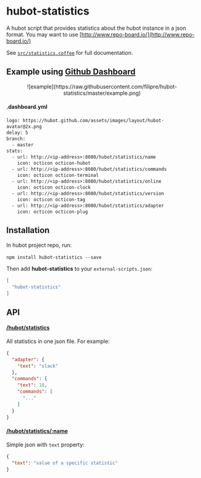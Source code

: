# hubot-statistics

A hubot script that provides statistics about the hubot instance in a json format. You may want to use [http://www.repo-board.io/](http://www.repo-board.io/)

See [`src/statistics.coffee`](src/statistics.coffee) for full documentation.

## Example using [Github Dashboard](http://www.repo-board.io/)

<center>
![example](https://raw.githubusercontent.com/filipre/hubot-statistics/master/example.png)
</center>

#### .dashboard.yml

```
logo: https://hubot.github.com/assets/images/layout/hubot-avatar@2x.png
delay: 5
branch:
  - master
stats:
  - url: http://<ip-address>:8080/hubot/statistics/name
    icon: octicon octicon-hubot
  - url: http://<ip-address>:8080/hubot/statistics/commands
    icon: octicon octicon-terminal
  - url: http://<ip-address>:8080/hubot/statistics/online
    icon: octicon octicon-clock
  - url: http://<ip-address>:8080/hubot/statistics/version
    icon: octicon octicon-tag
  - url: http://<ip-address>:8080/hubot/statistics/adapter
    icon: octicon octicon-plug
```

## Installation

In hubot project repo, run:

`npm install hubot-statistics --save`

Then add **hubot-statistics** to your `external-scripts.json`:

```json
[
  "hubot-statistics"
]
```

## API

#### [/hubot/statistics](src/statistics.coffee)

All statistics in one json file. For example:

```json
{
  "adapter": {
    "text": "slack"
  },
  "commands": {
    "text": 18,
    "commands": [
      "..."
    ]
  }
}
```

#### [/hubot/statistics/:name](src/statistics/)

Simple json with `text` property:

```json
{
  "text": "value of a specific statistic"
}
```
